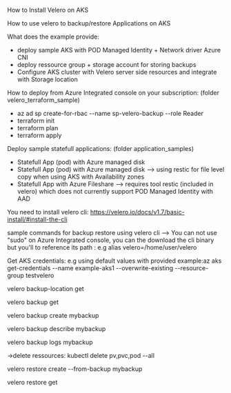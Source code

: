 How to Install Velero on AKS


How to use velero to backup/restore Applications on AKS


What does the example provide:
* deploy sample AKS with POD Managed Identity + Network driver Azure CNI
* deploy ressource group + storage account for storing backups
* Configure AKS cluster with Velero server side resources and integrate with Storage location


How to deploy from Azure Integrated console on your subscription: (folder velero_terraform_sample)
* az ad sp create-for-rbac --name sp-velero-backup --role Reader
* terraform init 
* terraform plan
* terraform apply



Deploy sample statefull applications: (folder application_samples)
* Statefull App (pod) with Azure managed disk
* Statefull App (pod) with Azure managed disk --> using restic for file level copy when using AKS with Availability zones
* Statefull App with Azure Fileshare --> requires tool restic (included in velero) which does not currently support POD Managed Identity with AAD


You need to install velero cli: https://velero.io/docs/v1.7/basic-install/#install-the-cli

sample commands for backup restore using velero cli --> You can not use "sudo" on Azure Integrated console, you can the download the cli binary but you'll to reference its path : e.g alias velero=/home/user/velero


Get AKS credentials: 
e.g using default values with provided example:az aks get-credentials --name example-aks1 --overwrite-existing --resource-group testvelero


velero backup-location get

velero backup get

velero backup create mybackup

velero backup describe mybackup

velero backup logs  mybackup

->delete ressources: kubectl delete pv,pvc,pod --all

velero restore create --from-backup mybackup

velero restore get


